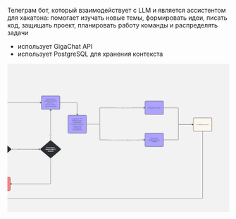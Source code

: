 Телеграм бот, который взаимодействует с LLM и является ассистентом для хакатона: помогает изучать новые темы, формировать идеи, писать код, защищать проект, планировать работу команды и распределять задачи

- использует GigaChat API 
- использует PostgreSQL для хранения контекста

![alt text](MortyBot.jpg)